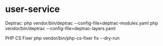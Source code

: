 # user-service

Deptrac:
php vendor/bin/deptrac --config-file=deptrac-modules.yaml
php vendor/bin/deptrac --config-file=deptrac-layers.yaml

PHP CS Fixer
php vendor/bin/php-cs-fixer fix --dry-run
